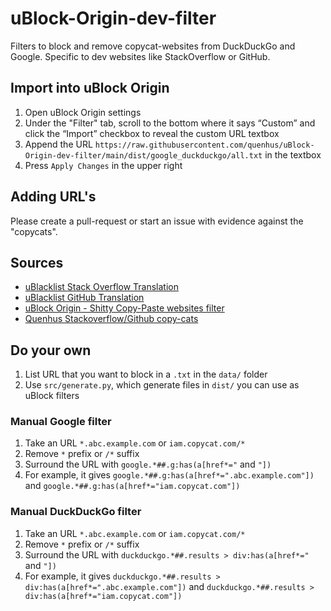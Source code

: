 # uBlock-Origin-dev-filter
Filters to block and remove copycat-websites from DuckDuckGo and Google. Specific to dev websites like StackOverflow or GitHub.

## Import into uBlock Origin

1. Open uBlock Origin settings
2. Under the "Filter" tab, scroll to the bottom where it says “Custom” and click the “Import” checkbox to reveal the custom URL textbox
3. Append the URL `https://raw.githubusercontent.com/quenhus/uBlock-Origin-dev-filter/main/dist/google_duckduckgo/all.txt` in the textbox
4. Press `Apply Changes` in the upper right

## Adding URL's

Please create a pull-request or start an issue with evidence against the "copycats".

## Sources

* [uBlacklist Stack Overflow Translation](https://github.com/arosh/ublacklist-stackoverflow-translation)
* [uBlacklist GitHub Translation](https://github.com/arosh/ublacklist-github-translation)
* [uBlock Origin - Shitty Copy-Paste websites filter](https://github.com/stroobants-dev/ublock-origin-shitty-copies-filter)
* [Quenhus Stackoverflow/Github copy-cats](https://gist.github.com/quenhus/6bd2c47e5780f726f0c96c0a2ee762a4)

## Do your own

1. List URL that you want to block in a `.txt` in the `data/` folder
2. Use `src/generate.py`, which generate files in `dist/` you can use as uBlock filters

### Manual Google filter

1. Take an URL `*.abc.example.com` or `iam.copycat.com/*`
2. Remove `*` prefix or `/*` suffix
3. Surround the URL with `google.*##.g:has(a[href*="` and `"])`
4. For example, it gives `google.*##.g:has(a[href*=".abc.example.com"])` and `google.*##.g:has(a[href*="iam.copycat.com"])`

### Manual DuckDuckGo filter

1. Take an URL `*.abc.example.com` or `iam.copycat.com/*`
2. Remove `*` prefix or `/*` suffix
3. Surround the URL with `duckduckgo.*##.results > div:has(a[href*="` and `"])`
4. For example, it gives `duckduckgo.*##.results > div:has(a[href*=".abc.example.com"])` and `duckduckgo.*##.results > div:has(a[href*="iam.copycat.com"])`
